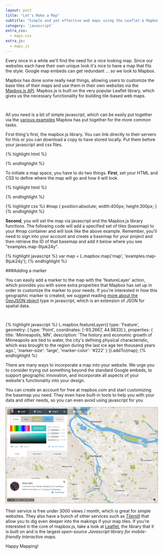 ```yaml
---
layout: post
title: "Let's Make a Map"
subtitle: "Simple and yet effective web maps using the Leaflet & Mapbox libraries."
category: 'javascript'
extra_css:
  - maps.css
extra_js:
  - maps.js
---
```


Every once in a while we'll find the need for a nice looking map. Since our websites each have their own unique look it's nice to have a map that fits the style. Google map embeds can get redundant ... so we look to Mapbox.

Mapbox has done some really neat things, allowing users to customize the base tiles of their maps and use them in their own websites via the [Mapbox.js API](https://www.mapbox.com/mapbox.js/api/v1.6.2/). Mapbox.js is built on the very popular Leaflet library, which gives us the necessary functionality for building tile-based web maps.

<div id="map1">&nbsp;</div>

All you need is a bit of simple javascript, which can be easily put together via the [various examples](https://www.mapbox.com/mapbox.js/example/v1.0.0/) Mapbox has put together for the more common tasks.

First thing's first, the mapbox.js library. You can link directly to their servers for this or you can download a copy to have stored locally. Put them before your javascript and css files.

{% highlight html %}
<script src='https://api.tiles.mapbox.com/mapbox.js/v1.6.2/mapbox.js'></script>
<link href='https://api.tiles.mapbox.com/mapbox.js/v1.6.2/mapbox.css' rel='stylesheet' />
{% endhighlight %}

To initiate a map space, you have to do two things. **First**, set your HTML and CSS to define where the map will go and how it will look.

{% highlight html %}
<div id="map"></div>
{% endhighlight %}

{% highlight css %}
#map {
	position:absolute;
	width:400px;
	height:300px;
}
{% endhighlight %}

**Second**, you will set the map via javascript and the Mapbox.js library functions. The following code will add a specified set of tiles (basemap) to your #map container and will look like the above example. Remember, you'll need to sign into your account and create a basemap for your project and then retrieve the ID of that basemap and add it below where you see "examples.map-9ijuk24y".

{% highlight javascript %}
var map = L.mapbox.map('map', 'examples.map-9ijuk24y');
{% endhighlight %}

###Adding a marker

You can easily add a marker to the map with the 'featureLayer' action, which provides you with some extra properties that Mapbox has set up in order to customize the marker to your needs. If you're interested in how this geographic marker is created, we suggest reading [more about the GeoJSON object](http://geojson.org/) type in javascript, which is an extension of JSON for spatial data.

<div id="map2">&nbsp;</div>

{% highlight javascript %}
L.mapbox.featureLayer({
    type: 'Feature',
    geometry: {
        type: 'Point',
        coordinates: [-93.2667, 44.9833]
    },
    properties: {
        title: 'Minneapolis, MN',
        description: 'The history and economic growth of Minneapolis are tied to water, the city\'s defining physical characteristic, which was brought to the region during the last ice age ten thousand years ago.',
        'marker-size': 'large',
        'marker-color': '#222'
    }
}).addTo(map);
{% endhighlight %}

There are many ways to incorporate a map into your website. We urge you to consider trying out something beyond the standard Google embeds, to support geographic innovation, and incorporate all aspects of your website's functionality into your design.

You can create an account for free at mapbox.com and start customizing the basemap you need. They even have built-in tools to help you with your data and other needs, so you can even avoid using javascript for you

![Screenshot of Mapbox editor screen](/images/posts/mapbox-basemap-styles.png)

Their service is free under 3000 views / month, which is great for simple websites. They also have a bunch of other services such as [Tilemill](https://www.mapbox.com/tilemill/) that allow you to dig even deeper into the makings if your map tiles. If you're interested in the core of mapbox.js, take a look at [Leaflet](http://leafletjs.com/), the library that it is built on and is the largest *open-source Javascript library for mobile-friendly interactive maps.*

Happy Mapping!